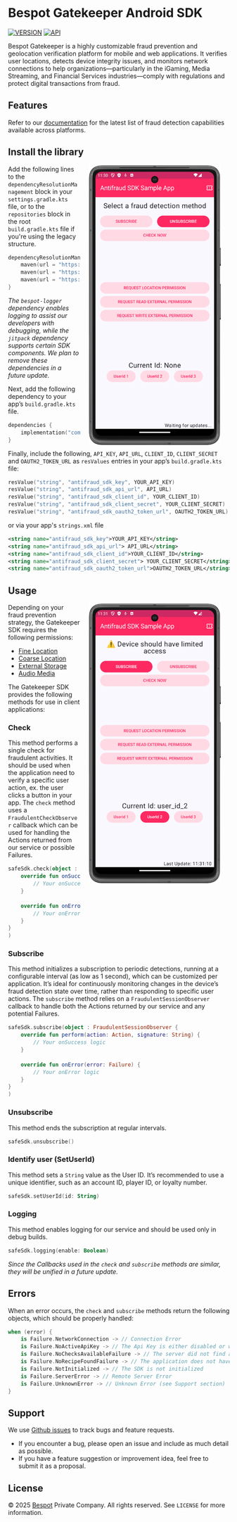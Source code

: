 # Bespot Gatekeeper Android SDK

[![VERSION](https://img.shields.io/badge/VERSION-1.0.0-green)](#)
[![API](https://img.shields.io/badge/API-24%2B-brightgreen.svg?style=flat)](#)

Bespot Gatekeeper is a highly customizable fraud prevention and geolocation verification platform for mobile and web applications. It verifies user locations, detects device integrity issues, and monitors network connections to help organizations—particularly in the iGaming, Media Streaming, and Financial Services industries—comply with regulations and protect digital transactions from fraud.

## Features

Refer to our [documentation](https://gatekeeper.docs.bespot.com/overview/features/) for the latest list of fraud detection capabilities available across platforms.

## Install the library

<img src="screenshots/sample_start.png" width="300" align="right" hspace="20">

Add the following lines to the `dependencyResolutionManagement` block in your `settings.gradle.kts` file, or to the `repositories` block in the root `build.gradle.kts` file if you're using the legacy structure.

```kotlin
dependencyResolutionManagement {
    maven(url = "https://artifactory.bespot.com/artifactory/bespot-antifraud")
    maven(url = "https://artifactory.bespot.com/artifactory/bespot-logger")
    maven(url = "https://jitpack.io" )
}
```

_The `bespot-logger` dependency enables logging to assist our developers with debugging, while the `jitpack` dependency supports certain SDK components. We plan to remove these dependencies in a future update._

Next, add the following dependency to your app’s `build.gradle.kts` file.
```kotlin
dependencies {
    implementation("com.bespot.antifraud:sdk-android:$latest_version")
}
```

Finally, include the following, `API_KEY`, `API_URL`, `CLIENT_ID`, `CLIENT_SECRET` and `OAUTH2_TOKEN_URL` as `resValues` entries in your app’s `build.gradle.kts` file:

```kotlin
resValue("string", "antifraud_sdk_key", YOUR_API_KEY)
resValue("string", "antifraud_sdk_api_url", API_URL)
resValue("string", "antifraud_sdk_client_id", YOUR_CLIENT_ID)
resValue("string", "antifraud_sdk_client_secret", YOUR_CLIENT_SECRET)
resValue("string", "antifraud_sdk_oauth2_token_url", OAUTH2_TOKEN_URL)
```
or via your app's `strings.xml` file
```xml
<string name="antifraud_sdk_key">YOUR_API_KEY</string>
<string name="antifraud_sdk_api_url"> API_URL</string>
<string name="antifraud_sdk_client_id">YOUR_CLIENT_ID</string>
<string name="antifraud_sdk_client_secret"> YOUR_CLIENT_SECRET</string>
<string name="antifraud_sdk_oauth2_token_url">OAUTH2_TOKEN_URL</string>
```
## Usage

<img src="screenshots/sample_subscribe.png" width="300" align="right" hspace="20">

Depending on your fraud prevention strategy, the Gatekeeper SDK requires the following permissions:
- [Fine Location](https://developer.android.com/reference/android/Manifest.permission#ACCESS_FINE_LOCATION)
- [Coarse Location](https://developer.android.com/reference/android/Manifest.permission#ACCESS_COARSE_LOCATION)
- [External Storage](https://developer.android.com/reference/android/Manifest.permission#WRITE_EXTERNAL_STORAGE) 
- [Audio Media](https://developer.android.com/reference/android/Manifest.permission#READ_MEDIA_AUDIO)

The Gatekeeper SDK provides the following methods for use in client applications:

### Check
This method performs a single check for fraudulent activities. It should be used when the application need to verify a specific user action, ex. the user clicks a button in your app.
The `check` method uses a `FraudulentCheckObserver` callback which can be used for handling the Actions returned from our service or possible Failures.
```kotlin
safeSdk.check(object : FraudulentCheckObserver {
    override fun onSuccess(action: Action, signature: String) {
        // Your onSuccess logic
    }

    override fun onError(error: Failure) {
        // Your onError logic
    }
}
)
```

### Subscribe
This method initializes a subscription to periodic detections, running at a configurable interval (as low as 1 second), which can be customized per application. It’s ideal for continuously monitoring changes in the device’s fraud detection state over time, rather than responding to specific user actions.
The `subscribe` method relies on a `FraudulentSessionObserver` callback to handle both the Actions returned by our service and any potential Failures.

```kotlin
safeSdk.subscribe(object : FraudulentSessionObserver {
    override fun perform(action: Action, signature: String) {
        // Your onSuccess logic
    }

    override fun onError(error: Failure) {
        // Your onError logic
    }
}
)
```

### Unsubscribe
This method ends the subscription at regular intervals.
```kotlin
safeSdk.unsubscribe()
```
### Identify user (SetUserId)
This method sets a `String` value as the User ID. It’s recommended to use a unique identifier, such as an account ID, player ID, or loyalty number.
```kotlin
safeSdk.setUserId(id: String)
```

### Logging
This method enables logging for our service and should be used only in debug builds.
```kotlin
safeSdk.logging(enable: Boolean)
```

_Since the Callbacks used in the `check` and `subscribe` methods are similar, they will be unified in a future update._

## Errors
When an error occurs, the `check` and `subscribe` methods return the following objects, which should be properly handled:
```kotlin
when (error) {
    is Failure.NetworkConnection -> // Connection Error
    is Failure.NoActiveApiKey -> // The Api Key is either disabled or wrong
    is Failure.NoChecksAvailableFailure -> // The server did not find available Checks
    is Failure.NoRecipeFoundFailure -> // The application does not have a valid Recipe
    is Failure.NotInitialized -> // The SDK is not initialized
    is Failure.ServerError -> // Remote Server Error
    is Failure.UnknownError -> // Unknown Error (see Support section)
}
```

## Support
We use [Github issues](https://github.com/bespot/Antifraud-SDK-Android-Release/issues) to track bugs and feature requests.

- If you encounter a bug, please open an issue and include as much detail as possible.
- If you have a feature suggestion or improvement idea, feel free to submit it as a proposal.



## License
© 2025 [Bespot](https://bespot.com/) Private Company. All rights reserved. See `LICENSE` for more information.

